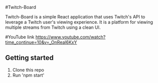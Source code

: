 #Twitch-Board

Twitch-Board is a simple React application that uses Twitch's API to leverage a Twitch user's viewing experience.
It is a platform for viewing multiple streams from Twitch using a clean UI.

#YouTube link
https://www.youtube.com/watch?time_continue=10&v=_OnReal6KxY

## Getting started

1. Clone this repo
2. Run 'npm start'


